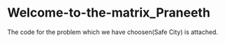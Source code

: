 # Welcome-to-the-matrix_Praneeth
The code for the problem which we have choosen(Safe City) is attached.
